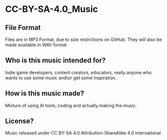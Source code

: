 # CC-BY-SA-4.0_Music

## File Format
Files are in MP3 Format, due to size restrictions on GitHub. They will also be made available in WAV format.

## Who is this music intended for?
Indie game developers, content creators, educators, really anyone who wants to use some music and\or get some inspiration.

## How is this music made?
Mixture of using AI tools, coding and actually making the music.

## License?
Music released under CC BY-SA 4.0 Attribution-ShareAlike 4.0 International
